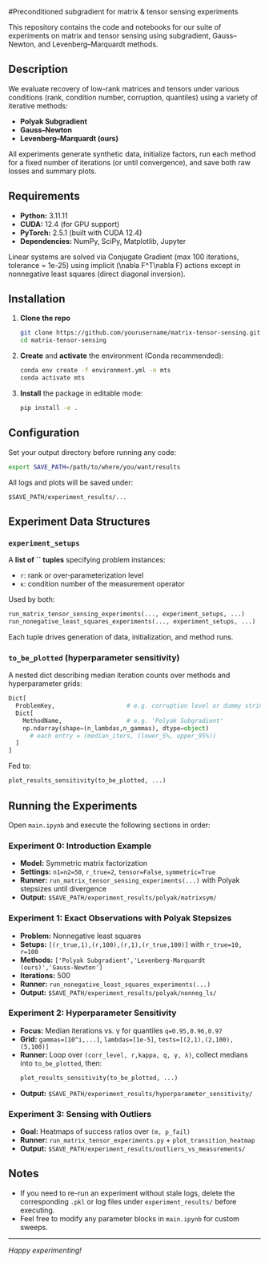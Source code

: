 #Preconditioned subgradient for matrix & tensor sensing experiments

This repository contains the code and notebooks for our suite of experiments on matrix and tensor sensing using subgradient, Gauss–Newton, and Levenberg–Marquardt methods.

## Description

We evaluate recovery of low-rank matrices and tensors under various conditions (rank, condition number, corruption, quantiles) using a variety of iterative methods:

- **Polyak Subgradient**
- **Gauss–Newton**
- **Levenberg–Marquardt (ours)**

All experiments generate synthetic data, initialize factors, run each method for a fixed number of iterations (or until convergence), and save both raw losses and summary plots.

## Requirements

- **Python:** 3.11.11
- **CUDA:** 12.4 (for GPU support)
- **PyTorch:** 2.5.1 (built with CUDA 12.4)
- **Dependencies:** NumPy, SciPy, Matplotlib, Jupyter

Linear systems are solved via Conjugate Gradient (max 100 iterations, tolerance = 1e-25) using implicit \(\nabla F^T\nabla F\) actions except in nonnegative least squares (direct diagonal inversion).

## Installation

1. **Clone the repo**
   ```bash
   git clone https://github.com/yourusername/matrix-tensor-sensing.git
   cd matrix-tensor-sensing
   ```
2. **Create** and **activate** the environment (Conda recommended):
   ```bash
   conda env create -f environment.yml -n mts
   conda activate mts
   ```
3. **Install** the package in editable mode:
   ```bash
   pip install -e .
   ```

## Configuration

Set your output directory before running any code:

```bash
export SAVE_PATH=/path/to/where/you/want/results
```

All logs and plots will be saved under:

```
$SAVE_PATH/experiment_results/...
```

## Experiment Data Structures

### `experiment_setups`

A **list of ****\`\`**** tuples** specifying problem instances:

- `r`: rank or over‑parameterization level
- `κ`: condition number of the measurement operator

Used by both:

```python
run_matrix_tensor_sensing_experiments(..., experiment_setups, ...)
run_nonegative_least_squares_experiments(..., experiment_setups, ...)
```

Each tuple drives generation of data, initialization, and method runs.

### `to_be_plotted` (hyperparameter sensitivity)

A nested dict describing median iteration counts over methods and hyperparameter grids:

```python
Dict[
  ProblemKey,                    # e.g. corruption level or dummy string
  Dict[
    MethodName,                  # e.g. 'Polyak Subgradient'
    np.ndarray(shape=(n_lambdas,n_gammas), dtype=object)
      # each entry = (median_iters, (lower_5%, upper_95%))
  ]
]
```

Fed to:

```python
plot_results_sensitivity(to_be_plotted, ...)
```

## Running the Experiments

Open `main.ipynb` and execute the following sections in order:

### Experiment 0: Introduction Example

- **Model:** Symmetric matrix factorization
- **Settings:** `n1=n2=50`, `r_true=2`, `tensor=False`, `symmetric=True`
- **Runner:** `run_matrix_tensor_sensing_experiments(...)` with Polyak stepsizes until divergence
- **Output:** `$SAVE_PATH/experiment_results/polyak/matrixsym/`

### Experiment 1: Exact Observations with Polyak Stepsizes

- **Problem:** Nonnegative least squares
- **Setups:** `[(r_true,1),(r,100),(r,1),(r_true,100)]` with `r_true=10, r=100`
- **Methods:** `['Polyak Subgradient','Levenberg-Marquardt (ours)','Gauss-Newton']`
- **Iterations:** 500
- **Runner:** `run_nonegative_least_squares_experiments(...)`
- **Output:** `$SAVE_PATH/experiment_results/polyak/nonneg_ls/`

### Experiment 2: Hyperparameter Sensitivity

- **Focus:** Median iterations vs. γ for quantiles `q=0.95,0.96,0.97`
- **Grid:** `gammas=[10^i,...]`, `lambdas=[1e-5]`, `tests=[(2,1),(2,100),(5,100)]`
- **Runner:** Loop over `(corr_level, r,kappa, q, γ, λ)`, collect medians into `to_be_plotted`, then:
  ```python
  plot_results_sensitivity(to_be_plotted, ...)
  ```
- **Output:** `$SAVE_PATH/experiment_results/hyperparameter_sensitivity/`

### Experiment 3: Sensing with Outliers

- **Goal:** Heatmaps of success ratios over `(m, p_fail)`
- **Runner:** `run_matrix_tensor_experiments.py` + `plot_transition_heatmap`
- **Output:** `$SAVE_PATH/experiment_results/outliers_vs_measurements/`

## Notes

- If you need to re-run an experiment without stale logs, delete the corresponding `.pkl` or log files under `experiment_results/` before executing.
- Feel free to modify any parameter blocks in `main.ipynb` for custom sweeps.

---

*Happy experimenting!*

